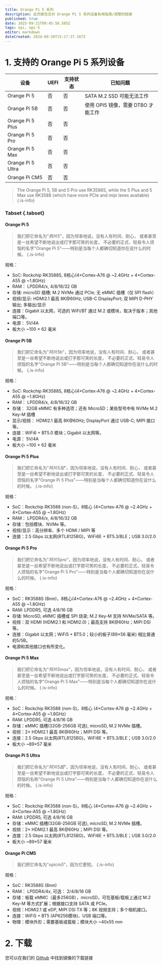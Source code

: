 ```yaml
---
title: Orange Pi 5 系列
description: 此页面包含对 Orange Pi 5 系列设备有用指南/调整的链接
published: true
date: 2025-09-21T09:45:58.585Z
tags: opi, opi-5
editor: markdown
dateCreated: 2024-09-20T15:17:37.567Z
---
```


# 1. 支持的 Orange Pi 5 系列设备

| 设备                | UEFI | 支持状态 | 已知问题                                |
| ----------------- | ---- | ---- | ----------------------------------- |
| Orange Pi 5       | 否    | 否    | SATA M.2 SSD 可能无法工作 |
| Orange Pi 5B      | 否    | 否    | 使用 OPI5 镜像，需要 DTBO 才能工作             |
| Orange Pi 5 Plus  | 否    | 否    |                                     |
| Orange Pi 5 Pro   | 否    | 否    |                                     |
| Orange Pi 5 Max   | 否    | 否    |                                     |
| Orange Pi 5 Ultra | 否    | 否    |                                     |
| Orange Pi CM5     | 否    | 否    |                                     |

> The Orange Pi 5, 5B and 5 Pro use RK3588S, while the 5 Plus and 5 Max use RK3588 (which have more PCIe and mipi lanes available)
> {.is-info}

### Tabset {.tabset}

#### Orange Pi 5

> 我们把它命名为"_鸦片5_"，因为坦率地说，没有人有时间、耐心， 或者甚至是一丝希望不断地说出或打字那可笑的长度， 不必要的正式、轻易令人烦恼的名字"Orange Pi 5"——特别是当每个人都确切知道你在说什么的时候。
> {.is-info}

规格：

- SoC: Rockchip RK3588S, 8核心(4×Cortex-A76 @ ~2.4GHz + 4×Cortex-A55 @ ~1.8GHz)
- RAM： LPDDR4/x, 4/8/16/32 GB
- 存储: microSD 插槽; M.2 NVMe 通过 PCIe; 无 eMMC 插槽（仅 SPI flash）
- 视频/显示: HDMI2.1 最高 8K@60Hz; USB-C DisplayPort; 双 MIPI D-PHY 输出; 多输出/显示
- 连接：Gigabit 以太网，可选的 WiFi/BT 通过 M.2 或模块，取决于版本；其他端口等。
- 电源： 5V/4A
- 板大小 ~100 × 62 毫米

#### Orange Pi 5B

> 我们把它命名为"_阿片5b_"，因为坦率地说，没有人有时间、耐心， 或者甚至是一丝希望不断地说出或打字那可笑的长度， 不必要的正式、轻易令人烦恼的名字"Orange Pi 5B"——特别是当每个人都确切知道你在说什么的时候。
> {.is-info}

规格：

- SoC: Rockchip RK3588S, 8核心(4×Cortex-A76 @ ~2.4GHz + 4×Cortex-A55 @ ~1.8GHz)
- RAM： LPDDR4/x, 4/8/16/32 GB
- 存储︰ 32GB eMMC 有多种选项；还有 MicroSD；某些型号中有 NVMe M.2 Key-M 插槽
- 显示/视频： HDMI2.1 最高 8K@60Hz; DisplayPort 通过 USB-C; MIPI 接口等。
- 连接：WiFi6 + BT5.0 模块；Gigabit 以太网等。
- 电源： 5V/4A
- 板大小 ~100 × 62 毫米

#### Orange Pi 5 Plus

> 我们把它命名为"_阿片5加_"，因为坦率地说，没有人有时间、耐心， 或者甚至是一丝希望不断地说出或打字那可笑的长度， 不必要的正式、轻易令人烦恼的名字"Orange Pi 5 Plus"——特别是当每个人都确切知道你在说什么的时候。
> {.is-info}

规格：

- SoC：Rockchip RK3588 (non-S)，8核心 (4×Cortex-A76 @ ~2.4GHz + 4×Cortex-A55 @ ~1.8GHz)
- RAM： LPDDR4/x, 4/8/16/32 GB
- 存储：包括模块、NVMe 等。
- 视频/显示：高分辨率、多个 HDMI / MIPI 等
- 连接：2.5 Gbps 以太网(RTL8125BG)，WiFi6E + BT5.3/BLE；USB 3.0/2.0

#### Orange Pi 5 Pro

> 我们把它命名为"_阿片5pro_"，因为坦率地说，没有人有时间、耐心， 或者甚至是一丝希望不断地说出或打字那可笑的长度， 不必要的正式、轻易令人烦恼的名字"Orange Pi 5 Pro"——特别是当每个人都确切知道你在说什么的时候。
> {.is-info}

规格：

- SoC：RK3588S (8nm)，8核心(4×Cortex-A76 @ ~2.4GHz + 4×Cortex-A55 @ ~1.8GHz)
- RAM: LPDDR5, 可选 4/8/16 GB
- 存储: MicroSD, eMMC 插槽或 SPI 烧录; M.2 Key-M 支持 NVMe/SATA 等。
- 视频：双 HDMI (HDMI2.1 和 HDMI2.0)；最高支持 8K@60Hz；MIPI DSI 等。
- 连接：Gigabit 以太网；WiFi5 + BT5.0；较小的板子(89×56 毫米) 相比普通的5/5B。
- 电源和其他接口也有所变化。

#### Orange Pi 5 Max

> 我们把它命名为"_阿片5max_"，因为坦率地说，没有人有时间、耐心， 或者甚至是一丝希望不断地说出或打字那可笑的长度， 不必要的正式、轻易令人烦恼的名字"Orange Pi 5 Max"——特别是当每个人都确切知道你在说什么的时候。
> {.is-info}

规格：

- SoC：Rockchip RK3588 (non-S)，8核心 (4×Cortex-A76 @ ~2.4GHz + 4×Cortex-A55 @ ~1.8GHz)
- RAM: LPDDR5, 可选 4/8/16 GB
- 存储：eMMC 插槽(32GB-256GB 可选), microSD, M.2 NVMe 插槽。
- 视频：2× HDMI2.1 最高 8K@60Hz；MIPI DSI 等。
- 连接：2.5 Gbps 以太网(RTL8125BG)，WiFi6E + BT5.3/BLE；USB 3.0/2.0
- 板大小 ~89×57 毫米

#### Orange Pi 5 Ultra

> 我们把它命名为"_阿片5超_"，因为坦率地说，没有人有时间、耐心， 或者甚至是一丝希望不断地说出或打字那可笑的长度， 不必要的正式、轻易令人烦恼的名称"Orange Pi 5 Ultra"——特别是当每个人都确切知道你在说什么的时候。
> {.is-info}

规格：

- SoC：Rockchip RK3588 (non-S)，8核心 (4×Cortex-A76 @ ~2.4GHz + 4×Cortex-A55 @ ~1.8GHz)
- RAM: LPDDR5, 可选 4/8/16 GB
- 存储：eMMC 插槽(32GB-256GB 可选), microSD, M.2 NVMe 插槽。
- 视频：2× HDMI2.1 最高 8K@60Hz；MIPI DSI 等。
- 连接：2.5 Gbps 以太网(RTL8125BG)，WiFi6E + BT5.3/BLE；USB 3.0/2.0
- 板大小 ~89×57 毫米

#### Orange Pi CM5

> 我们把它命名为"_opicm5_"，因为它更短。
> {.is-info}

规格：

- SoC：RK3588S (8nm)
- RAM： LPDDR4/4x, 可选： 2/4/8/16 GB
- 存储：板载 eMMC（最多256GB），microSD，可在基板/载板上通过 M.2 Key-M 等方式扩展；根据接口支持 SATA 或 PCIe。
- 视频：HDMI2.1 或 eDP, MIPI DSI TX 等；8K 视频支持；多个相机接口。
- 连接：WiFi5 + BT5 (AP6256模块)、USB 端口等。
- 物理：模块外形；需要基板或载板；模块大小 ~40x55 mm

# 2. 下载

您可以在我们的 [Github](https://github.com/BredOS/images/releases/latest) 中找到镜像的下载链接